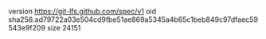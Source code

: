 version https://git-lfs.github.com/spec/v1
oid sha256:ad79722a03e504cd9fbe51ae869a5345a4b65c1beb849c97dfaec59543e9f209
size 24151
